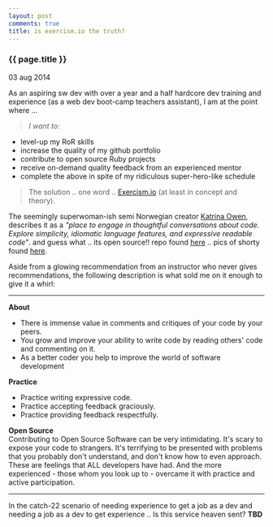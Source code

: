 ```yaml
---
layout: post
comments: true
title: is exercism.io the truth?
---
```


<h3>{{ page.title }}</h3>

<p class="meta">03 aug 2014</p>

As an aspiring sw dev with over a year and a half hardcore dev training and experience (as a web dev boot-camp teachers assistant), I am at the point where \...

> _I want to:_

  - level-up my RoR skills
  - increase the quality of my github portfolio
  - contribute to open source Ruby projects
  - receive on-demand quality feedback from an experienced mentor
  - complete the above in spite of my ridiculous super-hero-like schedule

> The solution .. one word .. [Exercism.io](http://exercism.io/) (at least in concept and theory). 

The seemingly superwoman-ish semi Norwegian creator [Katrina Owen](http://www.kytrinyx.com/), describes it as a _\"place to engage in thoughtful conversations about code. Explore simplicity, idiomatic language features, and expressive readable code\"_. and guess what .. its open source!! repo found [here](https://github.com/exercism/exercism.io) .. pics of shorty found [here](https://www.google.com/search?q=Katrina+Owen&num=50&es_sm=122&tbm=isch&tbo=u&source=univ&sa=X&ei=Tf3dU4niK5a0yASmvIK4AQ&ved=0CDsQsAQ&biw=881&bih=925&dpr=0.75#imgdii=_).

<!--
![Katrina Owen](http://confoo.ca/images/speakers/2013/katrina-owen.jpg "this is Katrina Owen")
-->

Aside from a glowing recommendation from an instructor who never gives recommendations,  the following description is what sold me on it enough to give it a whirl:

---
**About**  
- There is immense value in comments and critiques of your code by your peers.  
- You grow and improve your ability to write code by reading others\' code and commenting on it.  
- As a better coder you help to improve the world of software development

**Practice**  
- Practice writing expressive code.  
- Practice accepting feedback graciously.  
- Practice providing feedback respectfully.

**Open Source**  
Contributing to Open Source Software can be very intimidating. It's scary to expose your code to strangers. It\'s terrifying to be presented with problems that you probably don\'t understand, and don\'t know how to even approach. These are feelings that ALL developers have had. And the more experienced - those whom you look up to - overcame it with practice and active participation.

---
  
In the catch-22 scenario of needing experience to get a job as a dev and needing a job as a dev to get experience .. Is this service heaven sent? **TBD**